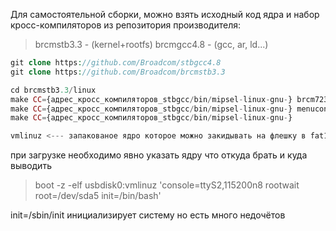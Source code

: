 Для самостоятельной сборки, можно взять исходный код ядра и набор кросс-компиляторов из репозитория производителя:

>brcmstb3.3 - (kernel+rootfs)
brcmgcc4.8 - (gcc, ar, ld...)

```php
git clone https://github.com/Broadcom/stbgcc4.8
git clone https://github.com/Broadcom/brcmstb3.3

cd brcmstb3.3/linux
make CC={адрес_кросс_компиляторов_stbgcc/bin/mipsel-linux-gnu-} brcm7231b0_defconfig 
make CC={адрес_кросс_компиляторов_stbgcc/bin/mipsel-linux-gnu-} menuconfig
make CC={адрес_кросс_компиляторов_stbgcc/bin/mipsel-linux-gnu-}

vmlinuz <--- запакованое ядро которое можно закидывать на флешку в fat16 раздел
```

при загрузке необходимо явно указать ядру что откуда брать и куда выводить

>boot -z -elf usbdisk0:vmlinuz 'console=ttyS2,115200n8 rootwait root=/dev/sda5 init=/bin/bash'

init=/sbin/init инициализирует систему но есть много недочётов
